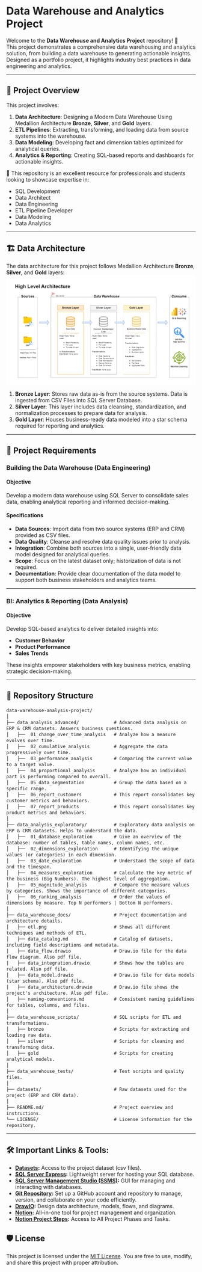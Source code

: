 
# Data Warehouse and Analytics Project

Welcome to the **Data Warehouse and Analytics Project** repository! 🚀  
This project demonstrates a comprehensive data warehousing and analytics solution, from building a data warehouse to generating actionable insights. Designed as a portfolio project, it highlights industry best practices in data engineering and analytics.

---

## 📖 Project Overview

This project involves:

1. **Data Architecture**: Designing a Modern Data Warehouse Using Medallion Architecture **Bronze**, **Silver**, and **Gold** layers.
2. **ETL Pipelines**: Extracting, transforming, and loading data from source systems into the warehouse.
3. **Data Modeling**: Developing fact and dimension tables optimized for analytical queries.
4. **Analytics & Reporting**: Creating SQL-based reports and dashboards for actionable insights.

🎯 This repository is an excellent resource for professionals and students looking to showcase expertise in:
- SQL Development
- Data Architect
- Data Engineering  
- ETL Pipeline Developer  
- Data Modeling  
- Data Analytics  

---

## 🏗️ Data Architecture

The data architecture for this project follows Medallion Architecture **Bronze**, **Silver**, and **Gold** layers:
![Data Architecture](data_warehouse_docs/data_warehouse_medallion_architecture.png)

1. **Bronze Layer**: Stores raw data as-is from the source systems. Data is ingested from CSV Files into SQL Server Database.
2. **Silver Layer**: This layer includes data cleansing, standardization, and normalization processes to prepare data for analysis.
3. **Gold Layer**: Houses business-ready data modeled into a star schema required for reporting and analytics.

---

## 🚀 Project Requirements

### Building the Data Warehouse (Data Engineering)

#### Objective
Develop a modern data warehouse using SQL Server to consolidate sales data, enabling analytical reporting and informed decision-making.

#### Specifications
- **Data Sources**: Import data from two source systems (ERP and CRM) provided as CSV files.
- **Data Quality**: Cleanse and resolve data quality issues prior to analysis.
- **Integration**: Combine both sources into a single, user-friendly data model designed for analytical queries.
- **Scope**: Focus on the latest dataset only; historization of data is not required.
- **Documentation**: Provide clear documentation of the data model to support both business stakeholders and analytics teams.

---

### BI: Analytics & Reporting (Data Analysis)

#### Objective
Develop SQL-based analytics to deliver detailed insights into:
- **Customer Behavior**
- **Product Performance**
- **Sales Trends**

These insights empower stakeholders with key business metrics, enabling strategic decision-making.  

---

## 📂 Repository Structure
```
data-warehouse-analysis-project/
│
├── data_analysis_advanced/             # Advanced data analysis on ERP & CRM datasets. Answers business questions.
│   ├──  01_change_over_time_analysis   # Analyze how a measure evolves over time.
│   ├──  02_cumulative_analysis         # Aggregate the data progressively over time. 
│   ├──  03_performance_analysis        # Comparing the current value to a target value. 
│   ├──  04_proportional_analysis       # Analyze how an individual part is performing compared to overall.
│   ├──  05_data_segmentation           # Group the data based on a specific range.
│   ├──  06_report_customers            # This report consolidates key customer metrics and behaviors.
│   ├──  07_report_products             # This report consolidates key product metrics and behaviors.
│
├── data_analysis_exploratory/          # Exploratory data analysis on ERP & CRM datasets. Helps to understand the data. 
│   ├──  01_database_exploration        # Give an overview of the database: number of tables, table names, column names, etc.
│   ├──  02_dimensions_exploration      # Identifying the unique values (or categories) in each dimension. 
│   ├──  03_date_exploration            # Understand the scope of data and the timespan.  
│   ├──  04_measures_exploration        # Calculate the key metric of the business (Big Numbers). The highest level of aggregation.
│   ├──  05_magnitude_analysis          # Compare the measure values by categories. Shows the importance of different categories. 
│   ├──  06_ranking_analysis            # Order the values of dimensions by measure. Top N performers | Bottom N performers.
│
├── data_warehouse_docs/                # Project documentation and architecture details.
│   ├── etl.png                         # Shows all different techniques and methods of ETL.
│   ├── data_catalog.md                 # Catalog of datasets, including field descriptions and metadata.
|   ├── data_flow.drawio                # Draw.io file for the data flow diagram. Also pdf file. 
|   ├── data_integration.drawio         # Shows how the tables are related. Also pdf file. 
│   ├── data_model.drawio               # Draw.io file for data models (star schema). Also pdf file. 
|   ├── data_architecture.drawio        # Draw.io file shows the project's architecture. Also pdf file. 
│   ├── naming-conventions.md           # Consistent naming guidelines for tables, columns, and files.
│
├── data_warehouse_scripts/             # SQL scripts for ETL and transformations.
│   ├── bronze                          # Scripts for extracting and loading raw data.
│   ├── silver                          # Scripts for cleaning and transforming data.
│   ├── gold                            # Scripts for creating analytical models.
│
├── data_warehouse_tests/               # Test scripts and quality files.
│
├── datasets/                           # Raw datasets used for the project (ERP and CRM data).
│                        
├── README.md/                          # Project overview and instructions.
└── LICENSE/                            # License information for the repository.
```
---

## 🛠️ Important Links & Tools:

- **[Datasets](datasets/):** Access to the project dataset (csv files).
- **[SQL Server Express](https://www.microsoft.com/en-us/sql-server/sql-server-downloads):** Lightweight server for hosting your SQL database.
- **[SQL Server Management Studio (SSMS)](https://learn.microsoft.com/en-us/sql/ssms/download-sql-server-management-studio-ssms?view=sql-server-ver16):** GUI for managing and interacting with databases.
- **[Git Repository](https://github.com/):** Set up a GitHub account and repository to manage, version, and collaborate on your code efficiently.
- **[DrawIO](https://www.drawio.com/):** Design data architecture, models, flows, and diagrams.
- **[Notion](https://www.notion.com/):** All-in-one tool for project management and organization.
- **[Notion Project Steps](https://thankful-pangolin-2ca.notion.site/SQL-Data-Warehouse-Project-16ed041640ef80489667cfe2f380b269?pvs=4):** Access to All Project Phases and Tasks.

## 🛡️ License

This project is licensed under the [MIT License](LICENSE). You are free to use, modify, and share this project with proper attribution.

